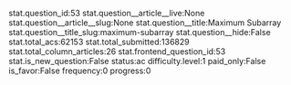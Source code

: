 stat.question_id:53
stat.question__article__live:None
stat.question__article__slug:None
stat.question__title:Maximum Subarray
stat.question__title_slug:maximum-subarray
stat.question__hide:False
stat.total_acs:62153
stat.total_submitted:136829
stat.total_column_articles:26
stat.frontend_question_id:53
stat.is_new_question:False
status:ac
difficulty.level:1
paid_only:False
is_favor:False
frequency:0
progress:0

